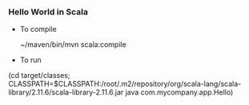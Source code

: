 ### Hello World in Scala

- To compile

  ~/maven/bin/mvn scala:compile
- To run

(cd target/classes; CLASSPATH=$CLASSPATH:/root/.m2/repository/org/scala-lang/scala-library/2.11.6/scala-library-2.11.6.jar java  com.mycompany.app.Hello)
